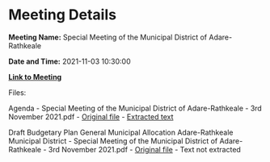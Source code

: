 # Meeting Details

**Meeting Name:** Special Meeting of the Municipal District of Adare-Rathkeale

**Date and Time:** 2021-11-03 10:30:00

**[Link to Meeting](https://www.limerick.ie/council/whats-on/special-meeting-municipal-district-adare-rathkeale-21)**

Files: 

Agenda - Special Meeting of the Municipal District of Adare-Rathkeale - 3rd November 2021.pdf - [Original file](https://www.limerick.ie/sites/default/files/media/documents/2021-11/00-agenda-3rd-november-2021.pdf) - [Extracted text](./Agenda%20-%C2%A0Special%20Meeting%20of%20the%20Municipal%20District%20of%20Adare-Rathkeale%20-%203rd%20November%202021.md)

Draft Budgetary Plan General Municipal Allocation Adare-Rathkeale Municipal District - Special Meeting of the Municipal District of Adare-Rathkeale - 3rd November 2021.pdf - [Original file](https://www.limerick.ie/sites/default/files/media/documents/2021-11/01-draft-budgetary-plan-general-municipal-allocation-adare-rathkeale-municipal-district.pdf) - Text not extracted

